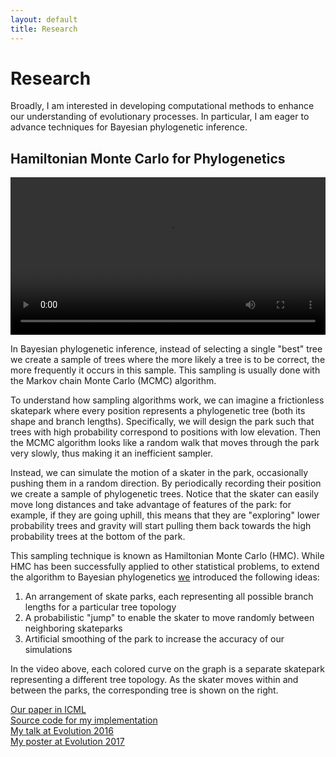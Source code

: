 ```yaml
---
layout: default
title: Research
---
```


# Research

Broadly, I am interested in developing computational methods to enhance our understanding of evolutionary processes.
In particular, I am eager to advance techniques for Bayesian phylogenetic inference.

## Hamiltonian Monte Carlo for Phylogenetics

<center>
  <video width="100%" autoplay loop>
    <source src="hmc.mp4" type="video/mp4"/>
    <source src="hmc.ogg" type="video/ogg"/>
  </video>
</center>

In Bayesian phylogenetic inference, instead of selecting a single "best" tree we create a sample of trees where the more likely a tree is to be correct, the more frequently it occurs in this sample.
This sampling is usually done with the Markov chain Monte Carlo (MCMC) algorithm.

To understand how sampling algorithms work, we can imagine a frictionless skatepark where every position represents a phylogenetic tree (both its shape and branch lengths).
Specifically, we will design the park such that trees with high probability correspond to positions with low elevation.
Then the MCMC algorithm looks like a random walk that moves through the park very slowly, thus making it an inefficient sampler.

Instead, we can simulate the motion of a skater in the park, occasionally pushing them in a random direction.
By periodically recording their position we create a sample of phylogenetic trees.
Notice that the skater can easily move long distances and take advantage of features of the park:
for example, if they are going uphill, this means that they are "exploring" lower probability trees and gravity will start pulling them back towards the high probability trees at the bottom of the park.

This sampling technique is known as Hamiltonian Monte Carlo (HMC).
While HMC has been successfully applied to other statistical problems, to extend the algorithm to Bayesian phylogenetics [we](http://matsen.group) introduced the following ideas:

1. An arrangement of skate parks, each representing all possible branch lengths for a particular tree topology
2. A probabilistic "jump" to enable the skater to move randomly between neighboring skateparks
3. Artificial smoothing of the park to increase the accuracy of our simulations

In the video above, each colored curve on the graph is a separate skatepark representing a different tree topology.
As the skater moves within and between the parks, the corresponding tree is shown on the right.

<a href="http://proceedings.mlr.press/v70/dinh17a.html"><span class="octicon octicon-file-text"></span> Our paper in ICML</a><br/>
<a href="//github.com/armanbilge/phyloHMC"><span class="octicon octicon-mark-github"></span> Source code for my implementation</a><br/>
<a href="//www.youtube.com/watch?v=Vdas0hNneMo"><span class="octicon octicon-device-camera-video"></span> My talk at Evolution 2016</a><br/>
<a href="//doi.org/10.5281/zenodo.814272"><span class="octicon octicon-graph"></span> My poster at Evolution 2017</a>
